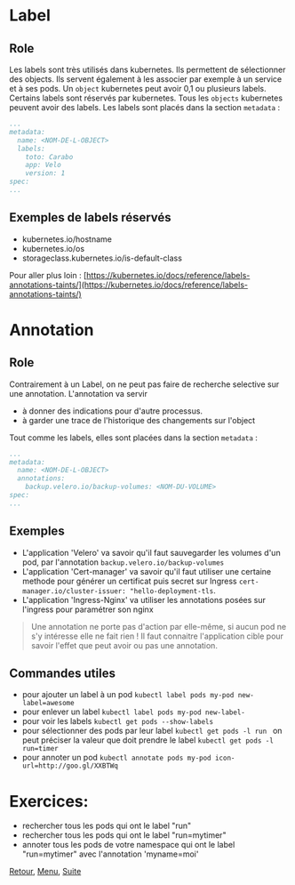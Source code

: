 # Label

## Role
Les labels sont très utilisés dans kubernetes. Ils permettent de sélectionner des objects. 
Ils servent également à les associer par exemple à un service et à ses pods.
Un `object` kubernetes peut avoir 0,1 ou plusieurs labels. Certains labels sont réservés par kubernetes.
Tous les `objects` kubernetes peuvent avoir des labels.
Les labels sont placés dans la section `metadata` :
```yaml
...
metadata:
  name: <NOM-DE-L-OBJECT>
  labels:
    toto: Carabo
    app: Velo
    version: 1
spec:
...
```

## Exemples de labels réservés
- kubernetes.io/hostname
- kubernetes.io/os
- storageclass.kubernetes.io/is-default-class

Pour aller plus loin : [https://kubernetes.io/docs/reference/labels-annotations-taints/](https://kubernetes.io/docs/reference/labels-annotations-taints/)

# Annotation
## Role
Contrairement à un Label, on ne peut pas faire de recherche selective sur une annotation. 
L'annotation va servir 
- à donner des indications pour d'autre processus. 
- à garder une trace de l'historique des changements sur l'object

Tout comme les labels, elles sont placées dans la section `metadata` :
```yaml
...
metadata:
  name: <NOM-DE-L-OBJECT>
  annotations:  
    backup.velero.io/backup-volumes: <NOM-DU-VOLUME>
spec:
...
```

## Exemples
- L'application 'Velero' va savoir qu'il faut sauvegarder les volumes d'un pod, par l'annotation `backup.velero.io/backup-volumes`
- L'application 'Cert-manager' va savoir qu'il faut utiliser une certaine methode pour générer un certificat puis secret sur Ingress `cert-manager.io/cluster-issuer: "hello-deployment-tls`.
- L'application 'Ingress-Nginx' va utiliser les annotations posées sur l'ingress pour paramétrer son nginx 

> Une annotation ne porte pas d'action par elle-même, si aucun pod ne s'y intéresse elle ne fait rien !
> Il faut connaitre l'application cible pour savoir l'effet que peut avoir ou pas une annotation. 

## Commandes utiles
- pour ajouter un label à un pod 
```kubectl label pods my-pod new-label=awesome```
- pour enlever un label
```kubectl label pods my-pod new-label-```
- pour voir les labels
```kubectl get pods --show-labels```
- pour sélectionner des pods par leur label
```kubectl get pods -l run ```
on peut préciser la valeur que doit prendre le label
  ```kubectl get pods -l run=timer ```
- pour annoter un pod
```kubectl annotate pods my-pod icon-url=http://goo.gl/XXBTWq```

# Exercices:
- rechercher tous les pods qui ont le label "run"
- rechercher tous les pods qui ont le label "run=mytimer"
- annoter tous les pods de votre namespace qui ont le label "run=mytimer" avec l'annotation 'myname=moi'

[Retour](https://obeyler.github.io/Formation-K8S/Chapitres/Pod.html), [Menu](https://obeyler.github.io/Formation-K8S/), [Suite](https://obeyler.github.io/Formation-K8S/Chapitres/ConfigMap.html)
